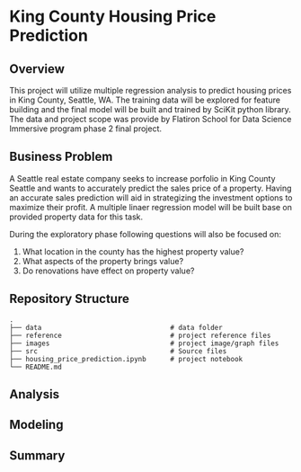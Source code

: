 # King County Housing Price Prediction

## Overview
This project will utilize multiple regression analysis to predict housing prices in King County, Seattle, WA. The training data will be explored for feature building and the final model will be built and trained by SciKit python library. The data and project scope was provide by Flatiron School for Data Science Immersive program phase 2 final project. 

## Business Problem
A Seattle real estate company seeks to increase porfolio in King County Seattle and wants to accurately predict the sales price of a property. Having an accurate sales prediction will aid in strategizing the investment options to maximize their profit. A multiple linaer regression model will be built base on provided property data for this task. 

During the exploratory phase following questions will also be focused on:
1. What location in the county has the highest property value?
2. What aspects of the property brings value?
3. Do renovations have effect on property value?

## Repository Structure
    .
    ├── data                                # data folder
    ├── reference                           # project reference files
    ├── images                              # project image/graph files
    ├── src                                 # Source files  
    ├── housing_price_prediction.ipynb      # project notebook
    └── README.md

## Analysis

## Modeling

## Summary
